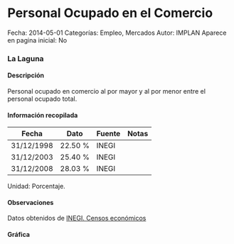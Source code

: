 Personal Ocupado en el Comercio
=====

Fecha: 2014-05-01
Categorías: Empleo, Mercados
Autor: IMPLAN
Aparece en pagina inicial: No

### La Laguna

#### Descripción

Personal ocupado en comercio al por mayor y al por menor entre el personal ocupado total.

<!-- break -->

#### Información recopilada

<table class="table table-hover table-bordered matriz">
  <thead>
    <tr><th>Fecha</th><th>Dato</th><th>Fuente</th><th>Notas</th></tr>
  </thead>
  <tbody>
    <tr><td class="centrado">31/12/1998</td><td class="derecha">22.50 %</td><td>INEGI</td><td></td></tr>
    <tr><td class="centrado">31/12/2003</td><td class="derecha">25.40 %</td><td>INEGI</td><td></td></tr>
    <tr><td class="centrado">31/12/2008</td><td class="derecha">28.03 %</td><td>INEGI</td><td></td></tr>
  </tbody>
</table>

Unidad: Porcentaje.

#### Observaciones

Datos obtenidos de [INEGI. Censos económicos](http://www3.inegi.org.mx/sistemas/saic/)

#### Gráfica

<div id="graficaDatos" class="grafica"></div>
<script>
  // Gráfica
  if (typeof vargraficaDatos === 'undefined') {
    vargraficaDatos = Morris.Line({
      element: 'graficaDatos',
      data: [{ fecha: '1998-12-31', dato: 22.5000 },{ fecha: '2003-12-31', dato: 25.4000 },{ fecha: '2008-12-31', dato: 28.0342 }],
      xkey: 'fecha',
      ykeys: ['dato'],
      labels: ['Dato'],
      lineColors: ['#FF5B02'],
      xLabelFormat: function(d) { return d.getDate()+'/'+(d.getMonth()+1)+'/'+d.getFullYear(); },
      dateFormat: function(ts) { var d = new Date(ts); return d.getDate() + '/' + (d.getMonth() + 1) + '/' + d.getFullYear(); }
    });
  }
</script>
